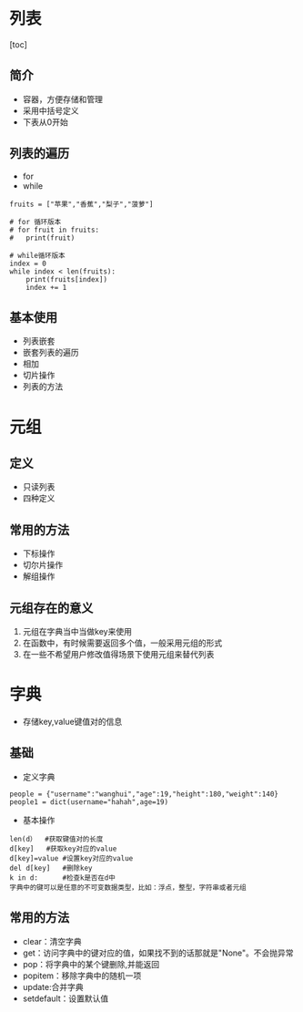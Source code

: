 # 列表
[toc]
## 简介
- 容器，方便存储和管理
- 采用中括号定义
- 下表从0开始
## 列表的遍历
- for
- while
```
fruits = ["苹果","香蕉","梨子","菠萝"]

# for 循环版本
# for fruit in fruits:
# 	print(fruit)

# while循环版本
index = 0
while index < len(fruits):
	print(fruits[index])
	index += 1
```
## 基本使用
- 列表嵌套
- 嵌套列表的遍历
- 相加
- 切片操作
- 列表的方法
# 元组
## 定义
- 只读列表
- 四种定义
## 常用的方法
- 下标操作
- 切尔片操作
- 解组操作

## 元组存在的意义
1. 元组在字典当中当做key来使用
2. 在函数中，有时候需要返回多个值，一般采用元组的形式
3. 在一些不希望用户修改值得场景下使用元组来替代列表

# 字典
- 存储key,value键值对的信息
## 基础
- 定义字典
```
people = {"username":"wanghui","age":19,"height":180,"weight":140}
people1 = dict(username="hahah",age=19)
```
- 基本操作
```
len(d）  #获取键值对的长度
d[key]   #获取key对应的value
d[key]=value #设置key对应的value
del d[key]   #删除key
k in d:      #检查k是否在d中
字典中的键可以是任意的不可变数据类型，比如：浮点，整型，字符串或者元组
```
## 常用的方法
- clear：清空字典
- get：访问字典中的键对应的值，如果找不到的话那就是"None"。不会抛异常
- pop：将字典中的某个键删除,并能返回
- popitem：移除字典中的随机一项
- update:合并字典
- setdefault：设置默认值